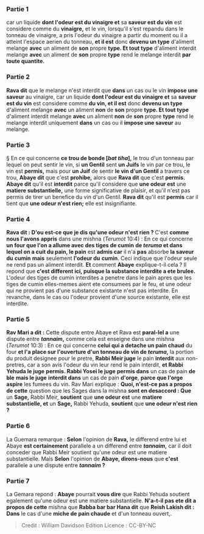 
### Partie 1
car un liquide <b>dont l'odeur est du vinaigre et</b> sa <b>saveur est du vin</b> est considere comme du <b>vinaigre,</b> et le vin, lorsqu'il s'est repandu dans le tonneau de vinaigre, a pris l'odeur du vinaigre a partir du moment ou il a atteint l'espace aerien du tonneau, <b>et il est</b> donc <b>devenu un type</b> d'aliment melange <b>avec</b> un aliment de <b>son</b> propre <b>type. Et tout type</b> d'aliment interdit melange <b>avec</b> un aliment de <b>son</b> propre <b>type</b> rend le melange interdit <b>par toute quantite.</b>

### Partie 2
<b>Rava dit</b> que le melange n'est interdit que <b>dans</b> un cas ou le vin <b>impose une saveur</b> au vinaigre, car un liquide <b>dont l'odeur est du vinaigre et</b> sa <b>saveur est du vin</b> est considere comme <b>du vin, et il est</b> donc <b>devenu un type</b> d'aliment melange <b>avec</b> un aliment <b>non</b> de <b>son</b> propre <b>type. Et tout type</b> d'aliment interdit melange <b>avec</b> un aliment <b>non</b> de <b>son</b> propre <b>type</b> rend le melange interdit uniquement <b>dans</b> un cas ou il <b>impose une saveur</b> au melange.

### Partie 3
§ En ce qui concerne <b>ce trou de bonde [<i>bat tiha</i>],</b> le trou d'un tonneau par lequel on peut sentir le vin, si <b>un Gentil</b> sent <b>un Juifs</b> le vin par ce trou, le vin est <b>permis,</b> mais pour <b>un Juif</b> de sentir <b>le vin d'un Gentil</b> a travers ce trou, <b>Abaye dit</b> que c'est <b>prohibe,</b> alors que <b>Rava dit</b> que c'est <b>permis. Abaye dit</b> qu'il est <b>interdit</b> parce qu'il considere que <b>une odeur est</b> une <b>matiere substantielle,</b> une forme significative de plaisir, et qu'il n'est pas permis de tirer un benefice du vin d'un Gentil. <b>Rava dit</b> qu'il est <b>permis</b> car il tient que <b>une odeur n'est rien;</b> elle est insignifiante.

### Partie 4
<b>Rava dit : D'ou est-ce que je dis qu'une odeur n'est rien ? </b> C'est <b>comme nous l'avons appris</b> dans une mishna (<i>Terumot</i> 10:4) : En ce qui concerne <b>un four que l'on a allume avec des tiges de cumin</b> <b>de <i>teruma</i> et dans lequel on a cuit du pain, le pain</b> est <b>admis car</b> il n'a <b>pas</b> absorbe <b>la saveur du</b> <b>cumin</b> <b>mais</b> seulement <b>l'odeur du</b> <b>cumin</b>. Ceci indique que l'odeur seule ne rend pas un aliment interdit. <b>Et</b> comment <b>Abaye</b> explique-t-il cela ? Il repond que <b>c'est different ici, puisque la substance interdite a ete brulee.</b> L'odeur des tiges de cumin interdites a penetre dans le pain apres que les tiges de cumin elles-memes aient ete consumees par le feu, et une odeur qui ne provient pas d'une substance existante n'est pas interdite. En revanche, dans le cas ou l'odeur provient d'une source existante, elle est interdite.

### Partie 5
<b>Rav Mari a dit :</b> Cette dispute entre Abaye et Rava est <b>paral-lel a</b> une dispute entre <b><i>tannaim</i>,</b> comme cela est enseigne dans une mishna (<i>Terumot</i> 10:3) : En ce qui concerne <b>celui qui a detache un pain chaud</b> du four <b>et l'a place sur l'ouverture d'un tonneau de vin de <i>teruma</i>,</b> la portion du produit designee pour le pretre, <b>Rabbi Meir juge</b> le pain <b>interdit</b> aux non-pretres, car a son avis l'odeur du vin leur rend le pain interdit, <b>et Rabbi Yehuda le juge</b> <b>permis. Rabbi Yosei le juge</b> <b>permis dans</b> un cas de pain <b>de ble</b> <b>mais le juge</b> <b>interdit dans</b> un cas de pain <b>d'orge</b>, <b>parce que l'orge aspire</b> les fumees du vin. Rav Mari explique : <b>Quoi, n'est-ce pas a propos de cette</b> question que les Sages dans la mishna <b>sont en desaccord : Que</b> un <b>Sage,</b> Rabbi Meir, <b>soutient</b> que <b>une odeur est</b> une <b>matiere substantielle, et</b> un <b>Sage,</b> Rabbi Yehuda, <b>soutient</b> que <b>une odeur n'est rien ?</b>

### Partie 6
La Guemara remarque : <b>Selon</b> l'opinion de <b>Rava,</b> le differend entre lui et Abaye <b>est certainement</b> parallele a un differend entre <b><i>tannaim</i>,</b> car il doit conceder que Rabbi Meir soutient qu'une odeur est une matiere substantielle. Mais <b>Selon</b> l'opinion de <b>Abaye, dirons-nous</b> que <b>c'est</b> parallele a une dispute entre <b><i>tannaim</i> ?</b>

### Partie 7
La Gemara repond : <b>Abaye</b> pourrait <b>vous dire</b> que Rabbi Yehuda soutient egalement qu'une odeur est une matiere substantielle. <b>N'a-t-il pas ete dit a propos de cette</b> mishna que <b>Rabba bar bar Hana dit</b> que <b>Reish Lakish dit : Dans</b> le cas d'une <b>miche de pain chaude</b> et d'un tonneau ouvert,</b>.

>Credit : William Davidson Edition
>Licence : CC-BY-NC